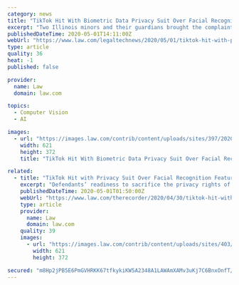 ```yaml
---
category: news
title: "TikTok Hit With Biometric Data Privacy Suit Over Facial Recognition Features"
excerpt: "Two Illinois minors and their guardians brought the complaint against the app formerly known as Musical.ly. The complaint contends that active users, 60% of which are 16 to 24 years old, never consented to the facial scans."
publishedDateTime: 2020-05-01T14:11:00Z
webUrl: "https://www.law.com/legaltechnews/2020/05/01/tiktok-hit-with-privacy-suit-over-facial-recognition-features-397-33695/"
type: article
quality: 36
heat: -1
published: false

provider:
  name: Law
  domain: law.com

topics:
  - Computer Vision
  - AI

images:
  - url: "https://images.law.com/contrib/content/uploads/sites/397/2020/04/TikTok-App-Article-202004302126.jpg"
    width: 621
    height: 372
    title: "TikTok Hit With Biometric Data Privacy Suit Over Facial Recognition Features"

related:
  - title: "TikTok Hit with Privacy Suit Over Facial Recognition Features"
    excerpt: "Defendants’ readiness to sacrifice the privacy rights of the TikTok App’s users is particularly troubling given their demographic makeup, which consists of many minor users,” wrote lawyers from Hausfeld and Burns Charest in a class action complaint filed Thursday."
    publishedDateTime: 2020-05-01T01:50:00Z
    webUrl: "https://www.law.com/therecorder/2020/04/30/tiktok-hit-with-privacy-suit-over-facial-recognition-features/"
    type: article
    provider:
      name: Law
      domain: law.com
    quality: 39
    images:
      - url: "https://images.law.com/contrib/content/uploads/sites/403/2020/04/TikTok-App-Article-202004302126.jpg"
        width: 621
        height: 372

secured: "m8Hp2jPB5E6PmGVHRKK67tfkykiKW5A2348A1LAWAmXAMv3uKj7C6BnxOnfT/HoJBu6VL+uS74uVl0lI/BCs2wd0sD9QfKVYXqbKWYfcOiuJkaAbVeb6jtYS2/FsHgJ8Ws3/UdeoDaDXLyfBvE2R3osGmEYZogGWSXZsZG1d4SYiAHy3tiRF88OSk2HE5JlmwYBmCzZTD9FDnAnrPpj4tl0/ygE0KJkdqaqiTVUA1C0I5cC+iFT/J/e9TIl+2ws/wzXuNWnjZejpVG81S58b36HwpXgvH40sDAbS/Opzv+3cfzbdy6JNYOuInlJnYb4/0099S4somckatReC+mIdiRiqa1O0Ixxur7kdUWpcEJNWdL5gV8Y+5xjG4xol8aRZXknKcV2r901hlPMQEj7RrzyFNGE/1tSzJkBzWO2d26OZr/Al5IeiLQ0iH/sD2/JXarS19ttJOOo9OuCVCm+O0WkOxHIpySq6XJ2wJIwgWWo=;UQbfVfk0ruMchMFWrqLVBg=="
---
```


